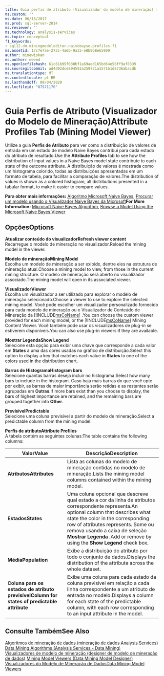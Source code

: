 ```yaml
---
title: Guia perfis de atributo (Visualizador do modelo de mineração) | Microsoft Docs
ms.custom: ''
ms.date: 06/13/2017
ms.prod: sql-server-2014
ms.reviewer: ''
ms.technology: analysis-services
ms.topic: conceptual
f1_keywords:
- sql12.dm.miningmodeleditor.naivebayse.profiles.f1
ms.assetid: 17c7e7ae-273c-4a6b-9a35-e8b9b8e65999
author: minewiskan
ms.author: owend
ms.openlocfilehash: 61c81b95f030bf1a69aed165bd64e58ff9af8339
ms.sourcegitcommit: ad4d92dce894592a259721a1571b1d8736abacdb
ms.translationtype: MT
ms.contentlocale: pt-BR
ms.lasthandoff: 08/04/2020
ms.locfileid: "87571170"
---
```

# <a name="attribute-profiles-tab-mining-model-viewer"></a><span data-ttu-id="8bba3-102">Guia Perfis de Atributo (Visualizador do Modelo de Mineração)</span><span class="sxs-lookup"><span data-stu-id="8bba3-102">Attribute Profiles Tab (Mining Model Viewer)</span></span>
  <span data-ttu-id="8bba3-103">Utilize a guia **Perfis de Atributo** para ver como a distribuição de valores de entrada em um estado de modelo Naive Bayes contribui para cada estado do atributo de resultado.</span><span class="sxs-lookup"><span data-stu-id="8bba3-103">Use the **Attribute Profiles** tab to see how the distribution of input values in a Naive Bayes model state contribute to each state of the outcome attribute.</span></span> <span data-ttu-id="8bba3-104">A distribuição de valores é mostrada como um histograma colorido, todas as distribuições apresentadas em um formato de tabela, para facilitar a comparação de valores.</span><span class="sxs-lookup"><span data-stu-id="8bba3-104">The distribution of values is shown as a colored histogram, all distributions presented in a tabular format, to make it easier to compare values.</span></span>  
  
 <span data-ttu-id="8bba3-105">**Para obter mais informações:** [Algoritmo Microsoft Naive Bayes](data-mining/microsoft-naive-bayes-algorithm.md), [Procurar um modelo usando o Visualizador Naive Bayes da Microsoft](data-mining/browse-a-model-using-the-microsoft-naive-bayes-viewer.md)</span><span class="sxs-lookup"><span data-stu-id="8bba3-105">**For More Information:** [Microsoft Naive Bayes Algorithm](data-mining/microsoft-naive-bayes-algorithm.md), [Browse a Model Using the Microsoft Naive Bayes Viewer](data-mining/browse-a-model-using-the-microsoft-naive-bayes-viewer.md)</span></span>  
  
## <a name="options"></a><span data-ttu-id="8bba3-106">Opções</span><span class="sxs-lookup"><span data-stu-id="8bba3-106">Options</span></span>  
 <span data-ttu-id="8bba3-107">**Atualizar conteúdo do visualizador**</span><span class="sxs-lookup"><span data-stu-id="8bba3-107">**Refresh viewer content**</span></span>  
 <span data-ttu-id="8bba3-108">Recarregue o modelo de mineração no visualizador.</span><span class="sxs-lookup"><span data-stu-id="8bba3-108">Reload the mining model in the viewer.</span></span>  
  
 <span data-ttu-id="8bba3-109">**Modelo de mineração**</span><span class="sxs-lookup"><span data-stu-id="8bba3-109">**Mining Model**</span></span>  
 <span data-ttu-id="8bba3-110">Escolha um modelo de mineração a ser exibido, dentre eles na estrutura de mineração atual.</span><span class="sxs-lookup"><span data-stu-id="8bba3-110">Choose a mining model to view, from those in the current mining structure.</span></span> <span data-ttu-id="8bba3-111">O modelo de mineração será aberto no visualizador associado.</span><span class="sxs-lookup"><span data-stu-id="8bba3-111">The mining model will open in its associated viewer.</span></span>  
  
 <span data-ttu-id="8bba3-112">**Visualizador**</span><span class="sxs-lookup"><span data-stu-id="8bba3-112">**Viewer**</span></span>  
 <span data-ttu-id="8bba3-113">Escolha um visualizador a ser utilizado para explorar o modelo de mineração selecionado.</span><span class="sxs-lookup"><span data-stu-id="8bba3-113">Choose a viewer to use to explore the selected mining model.</span></span> <span data-ttu-id="8bba3-114">Você pode escolher um visualizador personalizado fornecido para cada modelo de mineração ou o Visualizador de Conteúdo de Mineração da [!INCLUDE[msCoName](../includes/msconame-md.md)] .</span><span class="sxs-lookup"><span data-stu-id="8bba3-114">You can choose the custom viewer provided for each mining model, or the [!INCLUDE[msCoName](../includes/msconame-md.md)] Mining Content Viewer.</span></span> <span data-ttu-id="8bba3-115">Você também pode usar os visualizadores de plug-in se estiverem disponíveis.</span><span class="sxs-lookup"><span data-stu-id="8bba3-115">You can also use plug-in viewers if they are available.</span></span>  
  
 <span data-ttu-id="8bba3-116">**Mostrar Legenda**</span><span class="sxs-lookup"><span data-stu-id="8bba3-116">**Show Legend**</span></span>  
 <span data-ttu-id="8bba3-117">Selecione esta opção para exibir uma chave que corresponde a cada valor em **States** a uma das cores usadas no gráfico de distribuição.</span><span class="sxs-lookup"><span data-stu-id="8bba3-117">Select this option to display a key that matches each value in **States** to one of the colors used in the distribution chart.</span></span>  
  
 <span data-ttu-id="8bba3-118">**Barras de Histograma**</span><span class="sxs-lookup"><span data-stu-id="8bba3-118">**Histogram bars**</span></span>  
 <span data-ttu-id="8bba3-119">Selecione quantas barras deseja incluir no histograma.</span><span class="sxs-lookup"><span data-stu-id="8bba3-119">Select how many bars to include in the histogram.</span></span> <span data-ttu-id="8bba3-120">Caso haja mais barras do que você opte por exibir, as barras de maior importância serão retidas e as restantes serão agrupadas em **Outras**.</span><span class="sxs-lookup"><span data-stu-id="8bba3-120">If more bars exist than you choose to display, the bars of highest importance are retained, and the remaining bars are grouped together into **Other**.</span></span>  
  
 <span data-ttu-id="8bba3-121">**Previsível**</span><span class="sxs-lookup"><span data-stu-id="8bba3-121">**Predictable**</span></span>  
 <span data-ttu-id="8bba3-122">Selecione uma coluna previsível a partir do modelo de mineração.</span><span class="sxs-lookup"><span data-stu-id="8bba3-122">Select a predictable column from the mining model.</span></span>  
  
 <span data-ttu-id="8bba3-123">**Perfis de atributo**</span><span class="sxs-lookup"><span data-stu-id="8bba3-123">**Attribute Profiles**</span></span>  
 <span data-ttu-id="8bba3-124">A tabela contém as seguintes colunas:</span><span class="sxs-lookup"><span data-stu-id="8bba3-124">The table contains the following columns:</span></span>  
  
|<span data-ttu-id="8bba3-125">Valor</span><span class="sxs-lookup"><span data-stu-id="8bba3-125">Value</span></span>|<span data-ttu-id="8bba3-126">Descrição</span><span class="sxs-lookup"><span data-stu-id="8bba3-126">Description</span></span>|  
|-----------|-----------------|  
|<span data-ttu-id="8bba3-127">**Atributos**</span><span class="sxs-lookup"><span data-stu-id="8bba3-127">**Attributes**</span></span>|<span data-ttu-id="8bba3-128">Lista as colunas do modelo de mineração contidas no modelo de mineração.</span><span class="sxs-lookup"><span data-stu-id="8bba3-128">Lists the mining model columns contained within the mining model.</span></span>|  
|<span data-ttu-id="8bba3-129">**Estados**</span><span class="sxs-lookup"><span data-stu-id="8bba3-129">**States**</span></span>|<span data-ttu-id="8bba3-130">Uma coluna opcional que descreve qual estado a cor da linha de atributos correspondente representa.</span><span class="sxs-lookup"><span data-stu-id="8bba3-130">An optional column that describes what state the color in the corresponding row of attributes represents.</span></span> <span data-ttu-id="8bba3-131">Some ou remova usando a caixa de seleção **Mostrar Legenda** .</span><span class="sxs-lookup"><span data-stu-id="8bba3-131">Add or remove by using the **Show Legend** check box.</span></span>|  
|<span data-ttu-id="8bba3-132">**Média**</span><span class="sxs-lookup"><span data-stu-id="8bba3-132">**Population**</span></span>|<span data-ttu-id="8bba3-133">Exibe a distribuição do atributo por todo o conjunto de dados.</span><span class="sxs-lookup"><span data-stu-id="8bba3-133">Displays the distribution of the attribute across the whole dataset.</span></span>|  
|<span data-ttu-id="8bba3-134">**Coluna para os estados de atributo previsível**</span><span class="sxs-lookup"><span data-stu-id="8bba3-134">**Column for states of predictable attribute**</span></span>|<span data-ttu-id="8bba3-135">Exibe uma coluna para cada estado da coluna previsível em relação a cada linha correspondente a um atributo de entrada no modelo.</span><span class="sxs-lookup"><span data-stu-id="8bba3-135">Displays a column for each state of the predictable column, with each row corresponding to an input attribute in the model.</span></span>|  
  
## <a name="see-also"></a><span data-ttu-id="8bba3-136">Consulte Também</span><span class="sxs-lookup"><span data-stu-id="8bba3-136">See Also</span></span>  
 <span data-ttu-id="8bba3-137">[Algoritmos de mineração de dados &#40;mineração de dados Analysis Services&#41;](data-mining/data-mining-algorithms-analysis-services-data-mining.md) </span><span class="sxs-lookup"><span data-stu-id="8bba3-137">[Data Mining Algorithms &#40;Analysis Services - Data Mining&#41;](data-mining/data-mining-algorithms-analysis-services-data-mining.md) </span></span>  
 <span data-ttu-id="8bba3-138">[Visualizadores de modelo de mineração &#40;designer de modelo de mineração de dados&#41;](mining-model-viewers-data-mining-model-designer.md) </span><span class="sxs-lookup"><span data-stu-id="8bba3-138">[Mining Model Viewers &#40;Data Mining Model Designer&#41;](mining-model-viewers-data-mining-model-designer.md) </span></span>  
 [<span data-ttu-id="8bba3-139">Visualizadores do Modelo de Mineração de Dados</span><span class="sxs-lookup"><span data-stu-id="8bba3-139">Data Mining Model Viewers</span></span>](data-mining/data-mining-model-viewers.md)  
  
  
